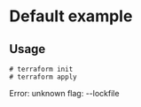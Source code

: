 # Default example

## Usage

```
# terraform init
# terraform apply
```

<!-- BEGINNING OF PRE-COMMIT-TERRAFORM DOCS HOOK -->
Error: unknown flag: --lockfile
<!-- END OF PRE-COMMIT-TERRAFORM DOCS HOOK -->
